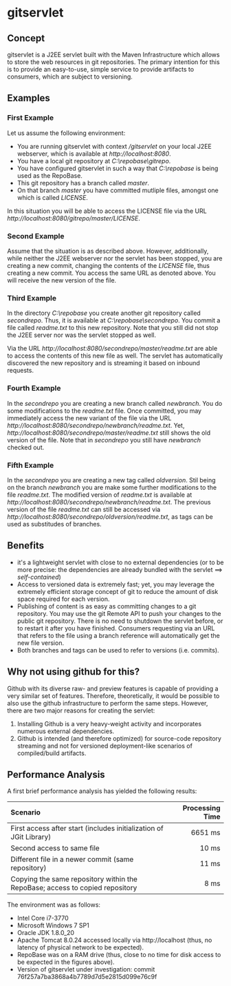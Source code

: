 # gitservlet

## Concept
gitservlet is a J2EE servlet built with the Maven Infrastructure which allows to store the web resources in git repositories. The primary intention for this is to provide an easy-to-use, simple service to provide artifacts to consumers, which are subject to versioning.

## Examples
### First Example

Let us assume the following environment:
* You are running gitservlet with context */gitservlet* on your local J2EE webserver, which is available at *http://localhost:8080*.
* You have a local git repository at *C:\repobase\gitrepo*.
* You have configured gitservlet in such a way that *C:\repobase* is being used as the RepoBase.
* This git repository has a branch called *master*.
* On that branch *master* you have committed mutliple files, amongst one which is called *LICENSE*.

In this situation you will be able to access the LICENSE file via the URL *http://localhost:8080/gitrepo/master/LICENSE*.

### Second Example
Assume that the situation is as described above. However, additionally, while neither the J2EE webserver nor the servlet has been stopped, you are creating a new commit, changing the contents of the *LICENSE* file, thus creating a new commit. You access the same URL as denoted above. You will receive the new version of the file.

### Third Example
In the directory *C:\repobase* you create another git repository called *secondrepo*. Thus, it is available at *C:\repobase\secondrepo*. You commit a file called *readme.txt* to this new repository.
Note that you still did not stop the J2EE server nor was the servlet stopped as well. 

Via the URL *http://localhost:8080/secondrepo/master/readme.txt* are able to access the contents of this new file as well. The servlet has automatically discovered the new repository and is streaming it based on inbound requests.

### Fourth Example
In the *secondrepo* you are creating a new branch called *newbranch*. You do some modifications to the *readme.txt* file. Once committed, you may immediately access the new variant of the file via the URL *http://localhost:8080/secondrepo/newbranch/readme.txt*. Yet, *http://localhost:8080/secondrepo/master/readme.txt* still shows the old version of the file. 
Note that in *secondrepo* you still have *newbranch* checked out. 

### Fifth Example
In the *secondrepo* you are creating a new tag called *oldversion*. Stil being on the branch *newbranch* you are make some further modifications to the file *readme.txt*.
The modified version of *readme.txt* is available at *http://localhost:8080/secondrepo/newbranch/readme.txt*. The previous version of the file *readme.txt* can still be accessed via *http://localhost:8080/secondrepo/oldversion/readme.txt*, as tags can be used as substitudes of branches.

## Benefits
* it's a lightweight servlet with close to no external dependencies (or to be more precise: the dependencies are already bundled with the servlet ==> *self-contained*)
* Access to versioned data is extremely fast; yet, you may leverage the extremely efficient storage concept of git to reduce the amount of disk space required for each version.
* Publishing of content is as easy as committing changes to a git repository. You may use the git Remote API to push your changes to the public git repository. There is no need to shutdown the servlet before, or to restart it after you have finished. Consumers requesting via an URL that refers to the file using a branch reference will automatically get the new file version. 
* Both branches and tags can be used to refer to versions (i.e. commits).

## Why not using github for this?
Github with its diverse raw- and preview features is capable of providing a very similar set of features. Therefore, theoretically, it would be possible to also use the github infrastructure to perform the same steps. However, there are two major reasons for creating the servlet:

1. Installing Github is a very heavy-weight activity and incorporates numerous external dependencies. 
2. Github is intended (and therefore optimized) for source-code repository streaming and not for versioned deployment-like scenarios of compiled/build artifacts.

## Performance Analysis
A first brief performance analysis has yielded the following results:

| Scenario | Processing Time |
|:---------|----------------:|
| First access after start (includes initialization of JGit Library) | 6651 ms |
| Second access to same file | 10 ms |
| Different file in a newer commit (same repository) | 11 ms |
| Copying the same repository within the RepoBase; access to copied repository | 8 ms |

The environment was as follows:
* Intel Core i7-3770
* Microsoft Windows 7 SP1
* Oracle JDK 1.8.0_20
* Apache Tomcat 8.0.24 accessed locally via http://localhost (thus, no latency of physical network to be expected).
* RepoBase was on a RAM drive (thus, close to no time for disk access to be expected in the figures above).
* Version of gitservlet under investigation: commit 76f257a7ba3868a4b7789d7d5e2815d099e76c9f
